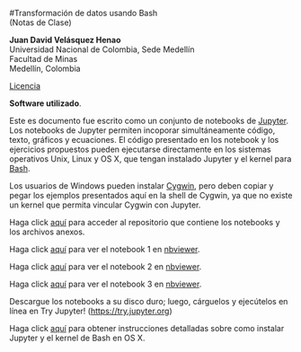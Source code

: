 #Transformación de datos usando Bash  
(Notas de Clase)

**Juan David Velásquez Henao**    
Universidad Nacional de Colombia, Sede Medellín  
Facultad de Minas  
Medellín, Colombia  

[Licencia](https://github.com/jdvelasq/transformacion-datos-bash/blob/master/LICENCIA.txt)

**Software utilizado**.


Este es documento fue escrito como un conjunto de notebooks de [Jupyter](http://jupyter.org). Los notebooks de Jupyter permiten incoporar simultáneamente código, texto, gráficos y ecuaciones. El código presentado en los notebook y los ejercicios propuestos pueden ejecutarse directamente en los sistemas operativos Unix, Linux y OS X, que tengan instalado Jupyter y el kernel para [Bash](https://github.com/takluyver/bash_kernel).


Los usuarios de Windows pueden instalar [Cygwin](https://www.cygwin.com), pero deben copiar y pegar los ejemplos presentados aquí en la shell de Cygwin, ya que no existe un kernel que permita vincular Cygwin con Jupyter.


Haga click [aquí](https://github.com/jdvelasq/transformacion-datos-bash) para acceder al repositorio que contiene los notebooks y los archivos anexos.

Haga click [aquí](http://nbviewer.jupyter.org/github/jdvelasq/transformacion-datos-bash/blob/master/transformacion-datos-bash-1.ipynb) para ver el notebook 1 en [nbviewer](http://nbviewer.jupyter.org).

Haga click [aquí](http://nbviewer.jupyter.org/github/jdvelasq/transformacion-datos-bash/blob/master/transformacion-datos-bash-2.ipynb) para ver el notebook 2 en [nbviewer](http://nbviewer.jupyter.org).

Haga click [aquí](http://nbviewer.jupyter.org/github/jdvelasq/transformacion-datos-bash/blob/master/transformacion-datos-bash-3.ipynb) para ver el notebook 3 en [nbviewer](http://nbviewer.jupyter.org).


Descargue los notebooks a su disco duro; luego, cárguelos y ejecútelos en línea en Try Jupyter! (https://try.jupyter.org)

Haga click [aquí](https://github.com/jdvelasq/guias-de-instalacion) para obtener instrucciones detalladas sobre como instalar Jupyter y el kernel de Bash en OS X.
